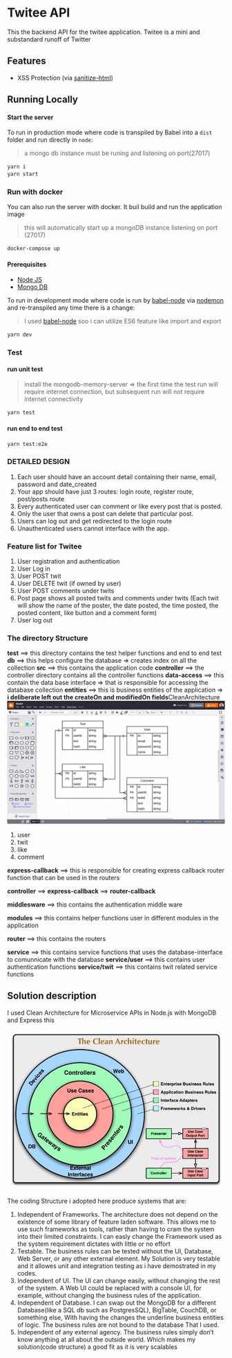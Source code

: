 # Twitee API

This the backend API for the twitee application. Twitee is a mini and substandard runoff of Twitter

## Features

- XSS Protection (via [sanitize-html](https://www.npmjs.com/package/sanitize-html))

## Running Locally

#### Start the server

To run in production mode where code is transpiled by Babel into a `dist` folder and run directly in `node`:

> a mongo db instance must be runing and listening on port(27017)

```bash
yarn i
yarn start
```


### Run with docker

You can also run the server with docker. It buil build and run the application image

> this will automatically start up a mongoDB instance listening on port (27017)

```bash
docker-compose up
```

#### Prerequisites

- [Node JS](https://nodejs.org/en/)
- [Mongo DB](https://www.mongodb.com)

To run in development mode where code is run by [babel-node](https://babeljs.io/docs/en/babel-node) via [nodemon](https://nodemon.io) and re-transpiled any time there is a change:

> I used [babel-node](https://babeljs.io/docs/en/babel-node) soo i can utilize ES6 feature like import and export

```bash
yarn dev
```

### Test

#### run unit test

> install the mongodb-memory-server => the first time the test run will require internet connection, but subsequent run will not require internet connectivity

```bash
yarn test
```

#### run end to end test

```bash
yarn test:e2e
```

### DETAILED DESIGN

1. Each user should have an account detail containing their name, email, password and date_created
1. Your app should have just 3 routes: login route, register route, post/posts route
1. Every authenticated user can comment or like every post that is posted.
1. Only the user that owns a post can delete that particular post.
1. Users can log out and get redirected to the login route
1. Unauthenticated users cannot interface with the app.

### Feature list for Twitee

1. User registration and authentication
1. User Log in
1. User POST twit
1. User DELETE twit (if owned by user)
1. User POST comments under twits
1. Post page shows all posted twits and comments under twits (Each twit will show the name of the poster, the date posted, the time posted, the posted content, like button and a comment form)
1. User log out

<!-- ================================================ -->

### The directory Structure

**test** ==> this directory contains the test helper functions and end to end test
**db** ==> this helps configure the database => creates index on all the collection
**src** ==> this contains the application code
**controller** ==> the controller directory contains all the controller functions
**data-access** ==> this contain the data base interface => that is responsible for accessing the database collection
**entities** ==> this is business entities of the application => **i deliberate left out the createOn and modifiedOn fields**CleanArchitecture
![ER diagram](./img/ER.png)

1. user
1. twit
1. like
1. comment

**express-callback** ==> this is responsible for creating express callback router function that can be used in the routers

**controller** ==> **express-callback** ==> **router-callback**

**middlesware** ==> this contains the authentication middle ware

**modules** ==> this contains helper functions user in different modules in the application

**router** ==> this contains the routers

**service** ==> this contains service functions that uses the database-interface to comunnicate with the database
**service/user** ==> this contains user authentication functions
**service/twit** ==> this contains twit related service functions

## Solution description

I used Clean Architecture for Microservice APIs in Node.js with MongoDB and Express
this

![Code Structure Diagram](./img/CleanArchitecture.jpg)

The coding Structure i adopted here produce systems that are:

1. Independent of Frameworks. The architecture does not depend on the existence of some library of feature laden software. This allows me to use such frameworks as tools, rather than having to cram the system into their limited constraints. I can easly change the Framework used as the system requirement dictates with little or no effort
1. Testable. The business rules can be tested without the UI, Database, Web Server, or any other external element. My Solution is very testable and it allowes unit and integration testing as i have demostrated in my codes.
1. Independent of UI. The UI can change easily, without changing the rest of the system. A Web UI could be replaced with a console UI, for example, without changing the business rules of the application.
1. Independent of Database. I can swap out the MongoDB for a different Database(like a SQL db such as PostgresSQL), BigTable, CouchDB, or something else, With having the changes the underline business entities of logic. The business rules are not bound to the database That I used.
1. Independent of any external agency. The business rules simply don’t know anything at all about the outside world. Which makes my solution(code structure) a good fit as it is very scalables
